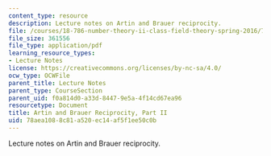 ```yaml
---
content_type: resource
description: Lecture notes on Artin and Brauer reciprocity.
file: /courses/18-786-number-theory-ii-class-field-theory-spring-2016/78aea1088c81a520ec14af5f1ee50c0b_MIT18_786S16_lec22.pdf
file_size: 361556
file_type: application/pdf
learning_resource_types:
- Lecture Notes
license: https://creativecommons.org/licenses/by-nc-sa/4.0/
ocw_type: OCWFile
parent_title: Lecture Notes
parent_type: CourseSection
parent_uid: f0a814d0-a33d-8447-9e5a-4f14cd67ea96
resourcetype: Document
title: Artin and Brauer Reciprocity, Part II
uid: 78aea108-8c81-a520-ec14-af5f1ee50c0b
---
```

Lecture notes on Artin and Brauer reciprocity.